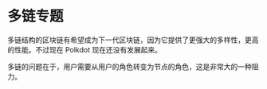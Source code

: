 # 多链专题

多链结构的区块链有希望成为下一代区块链，因为它提供了更强大的多样性，更高的性能。不过现在 Polkdot 现在还没有发展起来。

多链的问题在于，用户需要从用户的角色转变为节点的角色，这是非常大的一种阻力。

